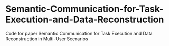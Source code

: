 # Semantic-Communication-for-Task-Execution-and-Data-Reconstruction
Code for paper Semantic Communication for Task Execution and Data Reconstruction in Multi-User Scenarios
